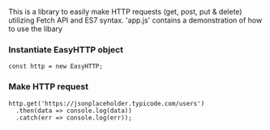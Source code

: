 This is a library to easily make HTTP requests (get, post, put & delete) utilizing Fetch API and ES7 syntax. 'app.js' contains a demonstration of how to use the libary

### Instantiate EasyHTTP object
```
const http = new EasyHTTP; 
```

### Make HTTP request
```
http.get('https://jsonplaceholder.typicode.com/users')
  .then(data => console.log(data))
  .catch(err => console.log(err));
```
